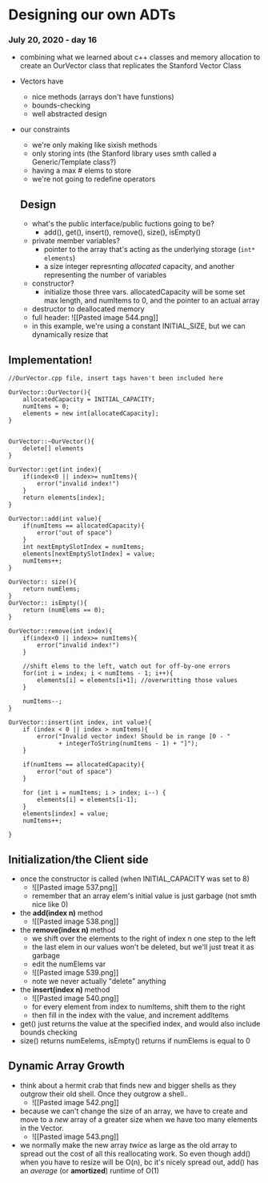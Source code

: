# Designing our own ADTs
### July 20, 2020 - day 16

- combining what we learned about c++ classes and memory allocation to create an OurVector class that replicates the Stanford Vector Class
- Vectors have
	- nice methods (arrays don't have funstions)
	- bounds-checking
	- well abstracted design
- our constraints
	- we're only making like sixish methods
	- only storing ints (the Stanford library uses smth called a Generic/Template class?)
	- having a max # elems to store
	- we're not going to redefine operators
	
	## Design
	- what's the public interface/public fuctions going to be?
		- add(), get(), insert(), remove(), size(), isEmpty()
	- private member variables?
		- pointer to the array that's acting as the underlying storage (`int* elements`)
		- a size integer represnting *allocated* capacity, and another representing the number of variables 
	- constructor?
		- initialize those three vars. allocatedCapacity will be some set max length, and numItems to 0, and the pointer to an actual array
	- destructor to deallocated memory
	- full header: ![[Pasted image 544.png]]
	- in this example, we're using a constant INITIAL_SIZE, but we can dynamically resize that


## Implementation!
```
//OurVector.cpp file, insert tags haven't been included here

OurVector::OurVector(){
	allocatedCapacity = INITIAL_CAPACITY;
	numItems = 0;
	elements = new int[allocatedCapacity];
}


OurVector::~OurVector(){
	delete[] elements
}

OurVector::get(int index){
	if(index<0 || index>= numItems){
		error("invalid index!")
	}
	return elements[index];
}

OurVector::add(int value){
	if(numItems == allocatedCapacity){
		error("out of space")
	}
	int nextEmptySlotIndex = numItems;
	elements[nextEmptySlotIndex] = value;
	numItems++;
}

OurVector:: size(){
	return numElems;
}
OurVector:: isEmpty(){
	return (numElems == 0);
}

OurVector::remove(int index){
	if(index<0 || index>= numItems){
		error("invalid index!")
	}
	
	//shift elems to the left, watch out for off-by-one errors
	for(int i = index; i < numItems - 1; i++){
		elements[i] = elements[i+1]; //overwritting those values
	}
	
	numItems--;
}

OurVector::insert(int index, int value){
	if (index < 0 || index > numItems){
        error("Invalid vector index! Should be in range [0 - "
              + integerToString(numItems - 1) + "]");
    }

    if(numItems == allocatedCapacity){
		error("out of space")
	}

    for (int i = numItems; i > index; i--) {
        elements[i] = elements[i-1];
    }
    elements[index] = value;
    numItems++;
	
}
```


## Initialization/the Client side

- once the constructor is called (when INITIAL_CAPACITY was set to 8)
	- ![[Pasted image 537.png]]
	- remember that an array elem's initial value is just garbage (not smth nice like 0)
- the **add(index n)** method
	- ![[Pasted image 538.png]]
- the **remove(index n)** method	
	- we shift over the elements to the right of index n one step to the left
	- the last elem in our values won't be deleted, but we'll just treat it as garbage
	- edit the numElems var
	- ![[Pasted image 539.png]] 
	- note we never actually "delete" anything
- the **insert(index n)** method
	- ![[Pasted image 540.png]]
	- for every element from index to numItems, shift them to the right
	- then fill in the index with the value, and increment addItems
- get() just returns the value at the specified index, and would also include bounds checking
- size() returns numEelems, isEmpty() returns if numElems is equal to 0


## Dynamic Array Growth
- think about a hermit crab that finds new and bigger shells as they outgrow their old shell. Once they outgrow a shell..
	- ![[Pasted image 542.png]]
- because we can't change the size of an array, we have to create and move to a *new* array of a greater size when we have too many elements in the Vector.
	- ![[Pasted image 543.png]]
- we normally make the new array *twice* as large as the old array to spread out the cost of all this reallocating work. So even though add() when you have to resize will be O(n), bc it's nicely spread out, add() has an *average* (or **amortized**) runtime of O(1)















